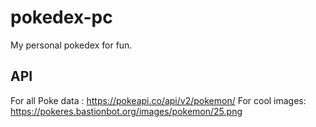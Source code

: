 # pokedex-pc

My personal pokedex for fun.

## API

For all Poke data : https://pokeapi.co/api/v2/pokemon/
For cool images: https://pokeres.bastionbot.org/images/pokemon/25.png
